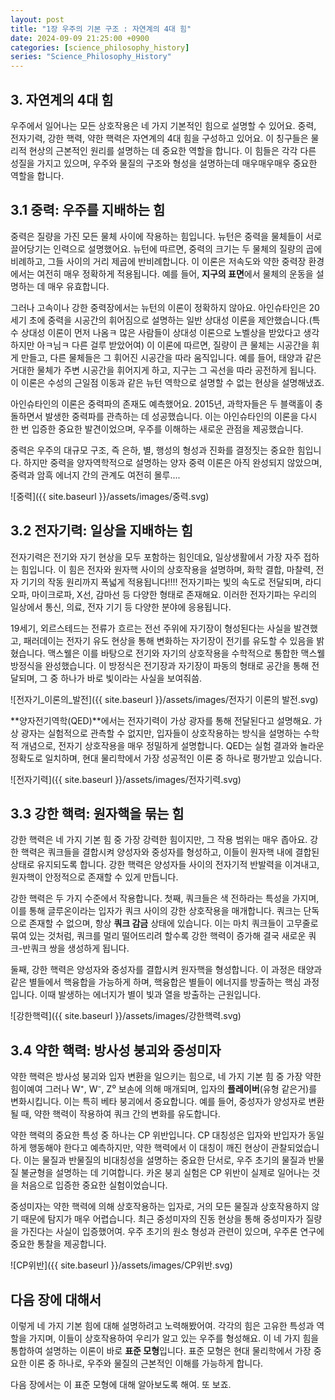```yaml
---
layout: post
title: "1장 우주의 기본 구조 : 자연계의 4대 힘"
date: 2024-09-09 21:25:00 +0900
categories: [science_philosophy_history]
series: "Science_Philosophy_History"
---
```


## 3. 자연계의 4대 힘

우주에서 일어나는 모든 상호작용은 네 가지 기본적인 힘으로 설명할 수 있어요. 
중력, 전자기력, 강한 핵력, 약한 핵력은 자연계의 4대 힘을 구성하고 있어요. 이 칭구들은 물리적 현상의 근본적인 원리를 설명하는 데 중요한 역할을 합니다. 이 힘들은 각각 다른 성질을 가지고 있으며, 우주와 물질의 구조와 형성을 설명하는데 매우매우매우 중요한 역할을 합니다.

## 3.1 중력: 우주를 지배하는 힘

중력은 질량을 가진 모든 물체 사이에 작용하는 힘입니다. 뉴턴은 중력을 물체들이 서로 끌어당기는 인력으로 설명했어요. 뉴턴에 따르면, 중력의 크기는 두 물체의 질량의 곱에 비례하고, 그들 사이의 거리 제곱에 반비례합니다. 이 이론은 저속도와 약한 중력장 환경에서는 여전히 매우 정확하게 적용됩니다. 예를 들어, **지구의 표면**에서 물체의 운동을 설명하는 데 매우 유효합니다.

그러나 고속이나 강한 중력장에서는 뉴턴의 이론이 정확하지 않아요. 아인슈타인은 20세기 초에 중력을 시공간의 휘어짐으로 설명하는 일반 상대성 이론을 제안했습니다.(특수 상대성 이론이 먼저 나옴ㅋ 많은 사람들이 상대성 이론으로 노벨상을 받았다고 생각하지만 아ㅋ님ㅋ 다른 걸루 받았어여) 이 이론에 따르면, 질량이 큰 물체는 시공간을 휘게 만들고, 다른 물체들은 그 휘어진 시공간을 따라 움직입니다. 예를 들어, 태양과 같은 거대한 물체가 주변 시공간을 휘어지게 하고, 지구는 그 곡선을 따라 공전하게 됩니다. 이 이론은 수성의 근일점 이동과 같은 뉴턴 역학으로 설명할 수 없는 현상을 설명해냈죠.

아인슈타인의 이론은 중력파의 존재도 예측했어요. 2015년, 과학자들은 두 블랙홀이 충돌하면서 발생한 중력파를 관측하는 데 성공했습니다. 이는 아인슈타인의 이론을 다시 한 번 입증한 중요한 발견이었으며, 우주를 이해하는 새로운 관점을 제공했습니다.

중력은 우주의 대규모 구조, 즉 은하, 별, 행성의 형성과 진화를 결정짓는 중요한 힘입니다. 하지만 중력을 양자역학적으로 설명하는 양자 중력 이론은 아직 완성되지 않았으며, 중력과 암흑 에너지 간의 관계도 여전히 몰루....

![중력]({{ site.baseurl }}/assets/images/중력.svg)

## 3.2 전자기력: 일상을 지배하는 힘

전자기력은 전기와 자기 현상을 모두 포함하는 힘인데요, 일상생활에서 가장 자주 접하는 힘입니다. 이 힘은 전자와 원자핵 사이의 상호작용을 설명하며, 화학 결합, 마찰력, 전자 기기의 작동 원리까지 폭넓게 적용됩니다!!!! 
전자기파는 빛의 속도로 전달되며, 라디오파, 마이크로파, X선, 감마선 등 다양한 형태로 존재해요. 이러한 전자기파는 우리의 일상에서 통신, 의료, 전자 기기 등 다양한 분야에 응용됩니다.

19세기, 외르스테드는 전류가 흐르는 전선 주위에 자기장이 형성된다는 사실을 발견했고, 패러데이는 전자기 유도 현상을 통해 변화하는 자기장이 전기를 유도할 수 있음을 밝혔습니다. 맥스웰은 이를 바탕으로 전기와 자기의 상호작용을 수학적으로 통합한 맥스웰 방정식을 완성했습니다. 이 방정식은 전기장과 자기장이 파동의 형태로 공간을 통해 전달되며, 그 중 하나가 바로 빛이라는 사실을 보여줘씀.

![전자기_이론의_발전]({{ site.baseurl }}/assets/images/전자기 이론의 발전.svg)

**양자전기역학(QED)**에서는 전자기력이 가상 광자를 통해 전달된다고 설명해요. 가상 광자는 실험적으로 관측할 수 없지만, 입자들이 상호작용하는 방식을 설명하는 수학적 개념으로, 전자기 상호작용을 매우 정밀하게 설명합니다. QED는 실험 결과와 놀라운 정확도로 일치하며, 현대 물리학에서 가장 성공적인 이론 중 하나로 평가받고 있습니다.

![전자기력]({{ site.baseurl }}/assets/images/전자기력.svg)

## 3.3 강한 핵력: 원자핵을 묶는 힘

강한 핵력은 네 가지 기본 힘 중 가장 강력한 힘이지만, 그 작용 범위는 매우 좁아요. 강한 핵력은 쿼크들을 결합시켜 양성자와 중성자를 형성하고, 이들이 원자핵 내에 결합된 상태로 유지되도록 합니다. 강한 핵력은 양성자들 사이의 전자기적 반발력을 이겨내고, 원자핵이 안정적으로 존재할 수 있게 만듭니다.

강한 핵력은 두 가지 수준에서 작용합니다. 첫째, 쿼크들은 색 전하라는 특성을 가지며, 이를 통해 글루온이라는 입자가 쿼크 사이의 강한 상호작용을 매개합니다. 쿼크는 단독으로 존재할 수 없으며, 항상 **쿼크 감금** 상태에 있습니다. 이는 마치 쿼크들이 고무줄로 묶여 있는 것처럼, 쿼크를 멀리 떨어뜨리려 할수록 강한 핵력이 증가해 결국 새로운 쿼크-반쿼크 쌍을 생성하게 됩니다.

둘째, 강한 핵력은 양성자와 중성자를 결합시켜 원자핵을 형성합니다. 이 과정은 태양과 같은 별들에서 핵융합을 가능하게 하며, 핵융합은 별들이 에너지를 방출하는 핵심 과정입니다. 이때 발생하는 에너지가 별이 빛과 열을 방출하는 근원입니다.

![강한핵력]({{ site.baseurl }}/assets/images/강한핵력.svg)

## 3.4 약한 핵력: 방사성 붕괴와 중성미자

약한 핵력은 방사성 붕괴와 입자 변환을 일으키는 힘으로, 네 가지 기본 힘 중 가장 약한 힘이예여 그러나 W⁺, W⁻, Z⁰ 보손에 의해 매개되며, 입자의 **플레이버**(유형 같은거)를 변화시킵니다. 이는 특히 베타 붕괴에서 중요합니다. 예를 들어, 중성자가 양성자로 변환될 때, 약한 핵력이 작용하여 쿼크 간의 변화를 유도합니다.

약한 핵력의 중요한 특성 중 하나는 CP 위반입니다. CP 대칭성은 입자와 반입자가 동일하게 행동해야 한다고 예측하지만, 약한 핵력에서 이 대칭이 깨진 현상이 관찰되었습니다. 이는 물질과 반물질의 비대칭성을 설명하는 중요한 단서로, 우주 초기의 물질과 반물질 불균형을 설명하는 데 기여합니다. 카온 붕괴 실험은 CP 위반이 실제로 일어나는 것을 처음으로 입증한 중요한 실험이었습니다.

중성미자는 약한 핵력에 의해 상호작용하는 입자로, 거의 모든 물질과 상호작용하지 않기 때문에 탐지가 매우 어렵습니다. 최근 중성미자의 진동 현상을 통해 중성미자가 질량을 가진다는 사실이 입증했어여. 우주 초기의 원소 형성과 관련이 있으며, 우주론 연구에 중요한 통찰을 제공합니다.

![CP위반]({{ site.baseurl }}/assets/images/CP위반.svg)

## 다음 장에 대해서
이렇게 네 가지 기본 힘에 대해 설명하려고 노력해봤어여. 각각의 힘은 고유한 특성과 역할을 가지며, 이들이 상호작용하여 우리가 알고 있는 우주를 형성해요. 이 네 가지 힘을 통합하여 설명하는 이론이 바로 **표준 모형**입니다. 표준 모형은 현대 물리학에서 가장 중요한 이론 중 하나로, 우주와 물질의 근본적인 이해를 가능하게 합니다. 

다음 장에서는 이 표준 모형에 대해 알아보도록 해여. 또 보죠.